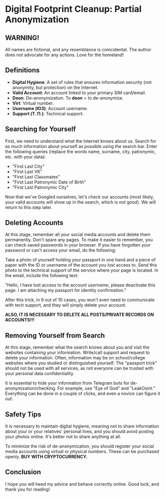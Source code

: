 # Digital Footprint Cleanup: Partial Anonymization

## **WARNING!**

All names are fictional, and any resemblance is coincidental. The author does not advocate for any actions. Love for the homeland!

## **Definitions**

- **Digital Hygiene**: A set of rules that ensures information security (not anonymity, but protection) on the Internet.
- **Valid Account**: An account linked to your primary SIM card/email.
- **Deon**: De-anonymization. To **deon** = to de-anonymize.
- **Virt**: Virtual number.
- **Username (ЮЗ)**: Account username.
- **Support (Т. П.)**: Technical support.

## **Searching for Yourself**

First, we need to understand what the Internet knows about us. Search for as much information about yourself as possible using the search bar. Enter the following queries (replace the words name, surname, city, patronymic, etc. with your data):

- "First Last City"
- "First Last VK"
- "First Last Classmates"
- "First Last Patronymic Date of Birth"
- "First Last Patronymic City"

Now that we've Googled ourselves, let's check our accounts (most likely, your valid accounts will show up in the search, which is not good). We will return to this step later.

## **Deleting Accounts**

At this stage, remember all your social media accounts and delete them permanently. Don't spare any pages. To make it easier to remember, you can check saved passwords in your browser. If you have forgotten your password or can't access your email, do the following:

Take a photo of yourself holding your passport in one hand and a piece of paper with the ID or username of the account you lost access to. Send this photo to the technical support of the service where your page is located. In the email, include the following text: 

"Hello, I have lost access to the account _username_, please deactivate this page. I am attaching my passport for identity confirmation."

After this trick, in 9 out of 10 cases, you won't even need to communicate with tech support, and they will simply delete your account.

**ALSO, IT IS NECESSARY TO DELETE ALL POSTS/PRIVATE RECORDS ON ACCOUNTS!!!**

## **Removing Yourself from Search**

At this stage, remember what the search knows about you and visit the websites containing your information. Write/call support and request to delete your information. Often, information may be on school/college websites where you studied or distinguished yourself. The "passport trick" should not be used with all services, as not everyone can be trusted with your personal data confidentiality.

It is essential to hide your information from Telegram bots for de-anonymization/checking. For example, use "Eye of God" and "LeakOsint." Everything can be done in a couple of clicks, and even a novice can figure it out.

## **Safety Tips**

It is necessary to maintain digital hygiene, meaning not to share information about your or your relatives' personal lives, and you should avoid posting your photos online. It's better not to share anything at all.

To minimize the risk of de-anonymization, you should register your social media accounts using virtual or physical numbers. These can be purchased openly. **BUY WITH CRYPTOCURRENCY.**

## **Conclusion**

I hope you will heed my advice and behave correctly online. Good luck, and thank you for reading!
